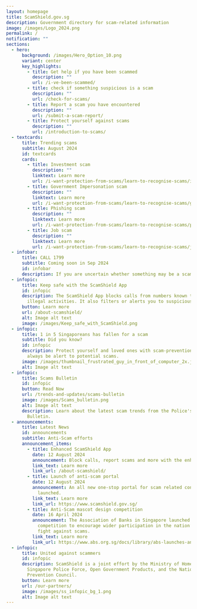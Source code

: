 ```yaml
---
layout: homepage
title: ScamShield.gov.sg
description: Government directory for scam-related information
image: /images/Logo_2024.png
permalink: /
notification: ""
sections:
  - hero:
      background: /images/Hero_Option_10.png
      variant: center
      key_highlights:
        - title: Get help if you have been scammed
          description: ""
          url: /i-ve-been-scammed/
        - title: check if something suspicious is a scam
          description: ""
          url: /check-for-scams/
        - title: Report a scam you have encountered
          description: ""
          url: /submit-a-scam-report/
        - title: Protect yourself against scams
          description: ""
          url: /introduction-to-scams/
  - textcards:
      title: Trending scams
      subtitle: August 2024
      id: textcards
      cards:
        - title: Investment scam
          description: ""
          linktext: Learn more
          url: /i-want-protection-from-scams/learn-to-recognise-scams/investment-scams/
        - title: Government Impersonation scam
          description: ""
          linktext: Learn more
          url: /i-want-protection-from-scams/learn-to-recognise-scams/government-officials-impersonation-scams/
        - title: Phishing scam
          description: ""
          linktext: Learn more
          url: /i-want-protection-from-scams/learn-to-recognise-scams/phishing-scams/
        - title: Job scam
          description: ""
          linktext: Learn more
          url: /i-want-protection-from-scams/learn-to-recognise-scams/job-scams/
  - infobar:
      title: CALL 1799
      subtitle: Coming soon in Sep 2024
      id: infobar
      description: If you are uncertain whether something may be a scam.
  - infopic:
      title: Keep safe with the ScamShield App
      id: infopic
      description: The ScamShield App blocks calls from numbers known to be used in
        illegal activities. It also filters or alerts you to suspicious SMSes.
      button: Learn more
      url: /about-scamshield/
      alt: Image alt text
      image: /images/Keep_safe_with_ScamShield.png
  - infopic:
      title: 1 in 5 Singaporeans has fallen for a scam
      subtitle: Did you know?
      id: infopic
      description: Protect yourself and loved ones with scam-prevention tools, and
        always be alert to potential scams.
      image: /images/thumbnail_frustrated_guy_in_front_of_computer_2x.jpg
      alt: Image alt text
  - infopic:
      title: Scams Bulletin
      id: infopic
      button: Read Now
      url: /trends-and-updates/scams-bulletin
      image: /images/Scams_bulletin.png
      alt: Image alt text
      description: Learn about the latest scam trends from the Police's Monthly Scams
        Bulletin.
  - announcements:
      title: Latest News
      id: announcements
      subtitle: Anti-Scam efforts
      announcement_items:
        - title: Enhanced ScamShield App
          date: 12 August 2024
          announcement: Block calls, report scams and more with the enhanced ScamShield App.
          link_text: Learn more
          link_url: /about-scamshield/
        - title: Launch of anti-scam portal
          date: 12 August 2024
          announcement: An all new one-stop portal for scam related content has been
            launched.
          link_text: Learn more
          link_url: https://www.scamshield.gov.sg/
        - title: Anti-Scam mascot design competition
          date: 16 April 2024
          announcement: The Association of Banks in Singapore launched a mascot design
            competition to encourage wider participation in the nation’s ongoing
            fight against scams.
          link_text: Learn more
          link_url: https://www.abs.org.sg/docs/library/abs-launches-anti-scam-mascot-design-competition.pdf
  - infopic:
      title: United against scammers
      id: infopic
      description: ScamShield is a joint effort by the Ministry of Home Affairs, the
        Singapore Police Force, Open Government Products, and the National Crime
        Prevention Council.
      button: Learn more
      url: /our-partners/
      image: /images/ss_infopic_bg_1.png
      alt: Image alt text
---
```

